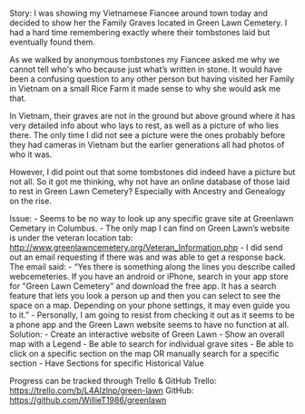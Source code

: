 Story: 
I was showing my Vietnamese Fiancee around town today and decided to show her the Family Graves located in Green Lawn Cemetery. I had a hard time remembering exactly where their tombstones laid but eventually found them. 

As we walked by anonymous tombstones my Fiancee asked me why we cannot tell who's who because just what’s written in stone. It would have been a confusing question to any other person but having visited her Family in Vietnam on a small Rice Farm it made sense to why she would ask me that. 

In Vietnam, their graves are not in the ground but above ground where it has very detailed info about who lays to rest, as well as a picture of who lies there. The only time I did not see a picture were the ones probably before they had cameras in Vietnam but the earlier generations all had photos of who it was. 

However, I did point out that some tombstones did indeed have a picture but not all. So it got me thinking, why not have an online database of those laid to rest in Green Lawn Cemetery? Especially with Ancestry and Genealogy on the rise.



Issue:
	- Seems to be no way to look up any specific grave site at Greenlawn Cemetary in Columbus.
	- The only map I can find on Green Lawn’s website is under the veteran location tab: http://www.greenlawncemetery.org/Veteran_Information.php
	- I did send out an email requesting if there was and was able to get a response back. The email said: 
		- “Yes there is something along the lines you describe called webcemeteries. If you have an android or iPhone, search in your app store for "Green Lawn Cemetery" and download the free app.  It has a search feature that lets you look a person up and then you can select to see the space on a map.  Depending on your phone settings, it may even guide you to it.”
			- Personally, I am going to resist from checking it out as it seems to be a phone app and the Green Lawn website seems to have no function at all.
Solution:
	- Create an interactive website of Green Lawn
	- Show an overall map with a Legend
	- Be able to search for individual grave sites
	- Be able to click on a specific section on the map OR manually search for a specific section
	- Have Sections for specific Historical Value

Progress can be tracked through Trello & GitHub
	Trello: https://trello.com/b/L4AIzlnp/green-lawn
	GitHub: https://github.com/WillieT1986/greenlawn
